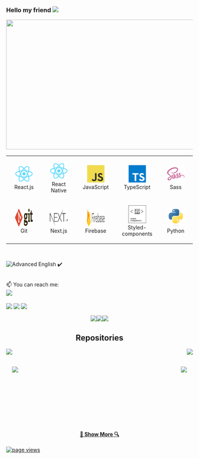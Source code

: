 ### Hello my friend <img src="https://raw.githubusercontent.com/MartinHeinz/MartinHeinz/master/wave.gif" width="30px">

<img height="350px" width="1000px" src="./galaxy.gif"/>

<table align= "center">
  <tr>
     <td align="center" width="140" height="112.43">
      <a href="#macropower-tech" >
        <img src="./react-original.svg" width="48" height="48" alt="React.js" />
      </a>
      <br>React.js
    </td>
    <td align="center" width="140" height="112.43">
      <a href="#macropower-tech" >
        <img src="./react-original.svg" width="48" height="48" alt="React Native" />
      </a>
      <br>React Native
    </td>
    <td align="center" width="140" height="112.43">
      <a href="#macropower-tech">
        <img src="./javascript-original.svg" width="48" height="48" alt="JavaScript" />
      </a>
      <br>JavaScript
    </td>
    <td align="center" width="140" height="112.43">
      <a href="#macropower-tech">
        <img src="./typescript-original.svg" width="48" height="48" alt="TypeScript" />
      </a>
      <br>TypeScript
    </td>
    <td align="center" width="140" height="112.43">
      <a href="#macropower-tech">
        <img src="./sass-original.svg" width="48" height="48" alt="Sass" />
      </a>
      <br>Sass
    </td>
    <tr>
     <td align="center" width="140" height="112.43">
      <a href="#macropower-tech">
        <img src="./git.svg" width="48" height="48" alt="Git" />
      </a>
      <br>Git
    </td>
    <td align="center" width="140" height="112.43">
      <a href="#macropower-tech">
        <img src="./nextjs.svg" width="48" height="48" alt="Next.js" />
      </a>
      <br>Next.js
    </td>
    </br>
    <td align="center" width="140" height="112.43">
      <a href="#macropower-tech">
        <img src="./Firebase_Logo_Standard_Lockup.svg" width="48" height="48" alt="Firebase" />
      </a>
      <br>Firebase
    </td>
    <td align="center" width="140" height="112.43">
      <a href="#macropower-tech">
        <img src="./styled-components.svg" width="48" height="48" alt="FStyled-components" />
      </a>
      <br>Styled-components
    </td>
    <td align="center" width="140" height="112.43">
      <a href="#macropower-tech">
        <img src="./python-original.svg" width="48" height="48" alt="Python" />
      </a>
      <br>Python
    </td>
   </tr>
  </tr>
  
</table>
</br>

![Advanced English](https://img.shields.io/badge/-Advanced%20English-00C7B7?&logoWidth=5&style=for-the-badge) ✔️  

</br>
📫 You can reach me:
</br>
<a href="https://www.linkedin.com/in/thalesbmc/"><img src="https://cdn2.iconfinder.com/data/icons/social-media-2285/512/1_Linkedin_unofficial_colored_svg-128.png" width="80">
</br>
</br>
<a href="mailto:thalesbmc@gmail.com"><img src="https://image.flaticon.com/icons/svg/281/281769.svg" width="80"></a>


<img height="137px" src="https://github-readme-stats.vercel.app/api?username=thalesbmc&hide=issues&hide_border=true&hide_title=true&include_all_commits=true&count_private=true&show_icons=true&title_color=7A7ADB&icon_color=2234AE&text_color=D3D3D3&bg_color=0,000000,130F40"/>

<img src="https://github-profile-trophy.vercel.app/?username=thalesbmc&column=7&theme=radical&no-frame=true&title=Commit,Repositories" />

<p align="center">
  <img src="https://media3.giphy.com/media/ln7z2eWriiQAllfVcn/200w.webp" width="100"><img src="https://i.giphy.com/media/eNAsjO55tPbgaor7ma/200w.webp" width="100"><img src="https://i.giphy.com/media/IdyAQJVN2kVPNUrojM/200.webp" width="100">
</p>

  


<h2 align="center">Repositories</h2>

<p width="100%" align="center">
  <a align="left" href="https://github.com/ThalesBMC/TylesClothing" title="Clothing store"><img align="left" height="115" src="https://github-readme-stats.vercel.app/api/pin/?username=thalesbmc&repo=TylesClothing&theme=nightowl"></a><a align="right" href="https://github.com/ThalesBMC/Food-App-with-RN" title="Delivery App"><img align="right" height="115" src="https://github-readme-stats.vercel.app/api/pin/?username=thalesbmc&repo=Food-App-with-RN&theme=nightowl"></a>
</p>
<br><br>
<p width="100%" align="center">
  <a align="left" href="https://github.com/ThalesBMC/React-Native-PomodoroAPP" title="Pomodoro with React Native"><img align="left" height="115" src="https://github-readme-stats.vercel.app/api/pin/?username=thalesbmc&repo=React-Native-PomodoroAPP&theme=nightowl"></a>
  <a align="right" href="https://github.com/ThalesBMC/FocoSaudavel" title="Pomodoro with react.js"><img align="right" height="115" src="https://github-readme-stats.vercel.app/api/pin/?username=thalesbmc&repo=FocoSaudavel&theme=nightowl"></a>
</p>
<br><br>
<br><br><br><br><br><br><br>
<h4 align="center">
  <a href="https://github.com/ThalesBMC?tab=repositories" title="Show Repositories">🔎 Show More 🔍</a>
</h4>

 <a href="https://github.com/MacroPower/ThalesBMC">
    <img src="https://komarev.com/ghpvc/?username=thalesbmc" alt="page views" />
 </a>






